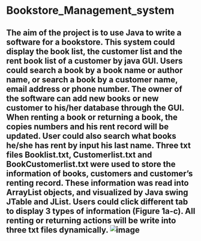 # Bookstore_Management_system
## The aim of the project is to use Java to write a software for a bookstore. This system could display the book list, the customer list and the rent book list of a customer by java GUI. Users could search a book by a book name or author name, or search a book by a customer name, email address or phone number.  The owner of the software can add new books or new customer to his/her database through the GUI. When renting a book or returning a book, the copies numbers and his rent record will be updated. User could also search what books he/she has rent by input his last name. Three txt files Booklist.txt, Customerlist.txt and BookCustomerlist.txt were used to store the information of books, customers and customer’s renting record. These information was read into ArrayList objects, and visualized by Java swing JTable and JList. Users could click different tab to display 3 types of information (Figure 1a-c). All renting or returning actions will be write into three txt files dynamically. ![image](https://user-images.githubusercontent.com/70253071/147511595-39ddc3c6-a2fd-4d1f-b270-85c5e128489f.png)
